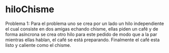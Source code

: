 # hiloChisme
Problema 1:
Para el problema uno se crea por un lado un hilo independiente el cual consiste en dos amigas echando chisme, ellas piden un café y de forma asíncrona se crea otro hilo para este pedido de modo que a la par mientras ellas hablan, el café se está preparando. Finalmente el café esta listo y caliente como el chisme.

